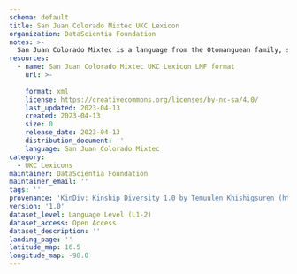 ```yaml
---
schema: default
title: San Juan Colorado Mixtec UKC Lexicon
organization: DataScientia Foundation
notes: >-
  San Juan Colorado Mixtec is a language from the Otomanguean family, spoken in North America. The UKC Lexicon of San Juan Colorado Mixtec is represented as a lexico-semantic network. It consists of words, word senses, synsets, as well as sense-level and synset-level relationships.
resources:
  - name: San Juan Colorado Mixtec UKC Lexicon LMF format
    url: >-
      
    format: xml
    license: https://creativecommons.org/licenses/by-nc-sa/4.0/
    last_updated: 2023-04-13
    created: 2023-04-13
    size: 0
    release_date: 2023-04-13
    distribution_document: ''
    language: San Juan Colorado Mixtec
category:
  - UKC Lexicons
maintainer: DataScientia Foundation
maintainer_email: ''
tags: ''
provenance: 'KinDiv: Kinship Diversity 1.0 by Temuulen Khishigsuren (http://ukc.disi.unitn.it/index.php/kinship/); Princeton WordNet 2.1 by Princeton University (https://wordnet.princeton.edu)'
version: '1.0'
dataset_level: Language Level (L1-2)
dataset_access: Open Access
dataset_description: ''
landing_page: ''
latitude_map: 16.5
longitude_map: -98.0
---
```

